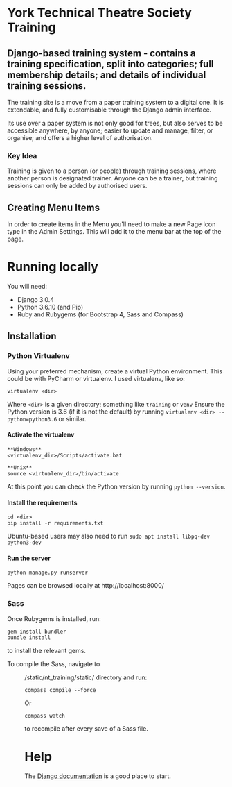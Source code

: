 # York Technical Theatre Society Training 
## Django-based training system - contains a training specification, split into categories; full membership details; and details of individual training sessions.

The training site is a move from a paper training system to a digital one. It is extendable, and fully customisable through the Django admin interface. 

Its use over a paper system is not only good for trees, but also serves to be accessible anywhere, by anyone; easier to update and manage, filter, or organise; and offers a higher level of authorisation.

### Key Idea
Training is given to a person (or people) through training sessions, where another person is designated trainer. Anyone can be a trainer, but training sessions can only be added by authorised users.
## Creating Menu Items
In order to create items in the Menu you'll need to make a new Page Icon type in the Admin Settings. This will add it to the menu bar at the top of the page.

# Running locally 

You will need: 
* Django 3.0.4
* Python 3.6.10 (and Pip) 
* Ruby and Rubygems (for Bootstrap 4, Sass and Compass)

## Installation 
### Python Virtualenv 
Using your preferred mechanism, create a virtual Python environment. This could be with PyCharm or virtualenv. I used virtualenv, like so:

```
virtualenv <dir>
``` 

Where `<dir>` is a given directory; something like `training` or `venv`
Ensure the Python version is 3.6 (if it is not the default) by running `virtualenv <dir> --python=python3.6` or similar. 
#### Activate the virtualenv 

```
**Windows**
<virtualenv_dir>/Scripts/activate.bat

**Unix**
source <virtualenv_dir>/bin/activate
``` 
At this point you can check the Python version by running `python --version`. 
#### Install the requirements 

```
cd <dir>
pip install -r requirements.txt 
```
Ubuntu-based users may also need to run `sudo apt install libpq-dev python3-dev`
#### Run the server 
```
python manage.py runserver 
``` 
Pages can be browsed locally at http://localhost:8000/

### Sass
Once Rubygems is installed, run:
```
gem install bundler
bundle install 
```
to install the relevant gems.

To compile the Sass, navigate to <dir>/static/nt_training/static/ directory and run:
``` 
compass compile --force
``` 
Or 
```
compass watch
```
to recompile after every save of a Sass file.

# Help 

The [Django documentation](https://docs.djangoproject.com/en/3.0/) is a good place to start.
